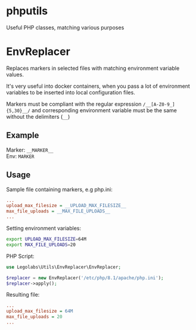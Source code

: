 # phputils
Useful PHP classes, matching various purposes

# EnvReplacer

Replaces markers in selected files with matching environment variable values.

It's very useful into docker containers, when you pass a lot of environment variables to be inserted into local configuration files.

Markers must be compliant with the regular expression `/__[A-Z0-9_]{5,30}__/` and corresponding environment variable must be the same without the delimiters  (`__`)

## Example

Marker: `__MARKER__`  
Env: `MARKER`

## Usage

Sample file containing markers, e.g php.ini:

```ini
...
upload_max_filesize = __UPLOAD_MAX_FILESIZE__
max_file_uploads = __MAX_FILE_UPLOADS__
...
```

Setting environment variables:

```bash
export UPLOAD_MAX_FILESIZE=64M
export MAX_FILE_UPLOADS=20
```

PHP Script:

```php
use Legolabs\Utils\EnvReplacer\EnvReplacer;

$replacer = new EnvReplacer('/etc/php/8.1/apache/php.ini');
$replacer->apply();
```

Resulting file:

```ini
...
upload_max_filesize = 64M
max_file_uploads = 20
...
```
